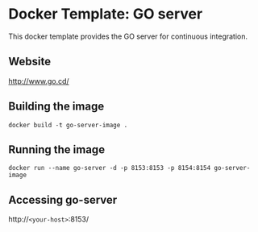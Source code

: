# Docker Template: GO server

This docker template provides the GO server for continuous integration.

## Website
http://www.go.cd/

## Building the image
`docker build -t go-server-image .`

## Running the image
`docker run --name go-server -d -p 8153:8153 -p 8154:8154 go-server-image`

## Accessing go-server
http://`<your-host>`:8153/